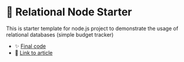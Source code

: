 # 🔦 Relational Node Starter

This is starter template for node.js project to demonstrate the usage of relational databases  (simple budget tracker)

- ✨ [Final code](https://github.com/giridhar7632/relational-node)
- 📝 [Link to article]()
